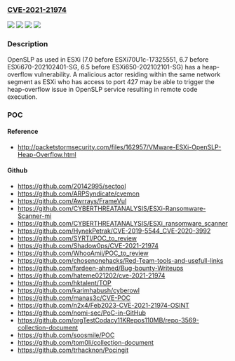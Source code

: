 ### [CVE-2021-21974](https://cve.mitre.org/cgi-bin/cvename.cgi?name=CVE-2021-21974)
![](https://img.shields.io/static/v1?label=Product&message=VMware%20Cloud%20Foundation&color=blue)
![](https://img.shields.io/static/v1?label=Product&message=VMware%20ESXi&color=blue)
![](https://img.shields.io/static/v1?label=Version&message=n%2Fa&color=blue)
![](https://img.shields.io/static/v1?label=Vulnerability&message=OpenSLP%20heap-overflow%20vulnerability&color=brighgreen)

### Description

OpenSLP as used in ESXi (7.0 before ESXi70U1c-17325551, 6.7 before ESXi670-202102401-SG, 6.5 before ESXi650-202102101-SG) has a heap-overflow vulnerability. A malicious actor residing within the same network segment as ESXi who has access to port 427 may be able to trigger the heap-overflow issue in OpenSLP service resulting in remote code execution.

### POC

#### Reference
- http://packetstormsecurity.com/files/162957/VMware-ESXi-OpenSLP-Heap-Overflow.html

#### Github
- https://github.com/20142995/sectool
- https://github.com/ARPSyndicate/cvemon
- https://github.com/Awrrays/FrameVul
- https://github.com/CYBERTHREATANALYSIS/ESXi-Ransomware-Scanner-mi
- https://github.com/CYBERTHREATANALYSIS/ESXi_ransomware_scanner
- https://github.com/HynekPetrak/CVE-2019-5544_CVE-2020-3992
- https://github.com/SYRTI/POC_to_review
- https://github.com/Shadow0ps/CVE-2021-21974
- https://github.com/WhooAmii/POC_to_review
- https://github.com/chosenonehacks/Red-Team-tools-and-usefull-links
- https://github.com/fardeen-ahmed/Bug-bounty-Writeups
- https://github.com/hateme021202/cve-2021-21974
- https://github.com/hktalent/TOP
- https://github.com/karimhabush/cyberowl
- https://github.com/manas3c/CVE-POC
- https://github.com/n2x4/Feb2023-CVE-2021-21974-OSINT
- https://github.com/nomi-sec/PoC-in-GitHub
- https://github.com/orgTestCodacy11KRepos110MB/repo-3569-collection-document
- https://github.com/soosmile/POC
- https://github.com/tom0li/collection-document
- https://github.com/trhacknon/Pocingit

